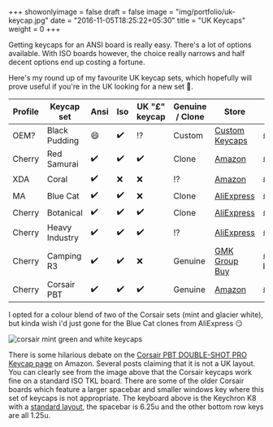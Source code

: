 +++
showonlyimage = false
draft = false
image = "img/portfolio/uk-keycap.jpg"
date = "2016-11-05T18:25:22+05:30"
title = "UK Keycaps"
weight = 0
+++

Getting keycaps for an ANSI board is really easy. There's a lot of options available.
With ISO boards however, the choice really narrows and half decent options end up costing a fortune.
<!--more-->
Here's my round up of my favourite UK keycap sets, which hopefully will prove useful if you're in the UK looking for a new set 🙂.

Profile | Keycap set | Ansi | Iso | UK "£" keycap | Genuine / Clone | Store | Price
------- | ---------- | ---- | --- | ------------- | ------- | ----- | -----
OEM? | Black Pudding | :smile: | :heavy_check_mark: | ⁉️ | Custom | [Custom Keycaps](https://www.customkeycaps.co.uk/collections/iso/products/black-pudding-keycaps) | £24.99 + postage
Cherry | Red Samurai | :heavy_check_mark: | :heavy_check_mark: | :heavy_check_mark: | Clone | [Amazon](https://www.amazon.co.uk/Profile-Samurai-Keycaps-Mechanical-Keyboard/dp/B08XYQ25X4) | £49.99
XDA | Coral | :heavy_check_mark: | :x: | :x: | ⁉️ | [Amazon](https://www.amazon.co.uk/Keycaps-Sublimation-Japanese-Mechanical-Keyboard/dp/B08SR3HZHF) | £32.99
MA | Blue Cat | :heavy_check_mark: | :heavy_check_mark: | :x: | Clone | [AliExpress](https://www.aliexpress.com/item/1005002120809746.html?spm=a2g0s.8937460.0.0.a6312e0eLIxLvd) | £37.55 + vat
Cherry | Botanical | :heavy_check_mark: | :heavy_check_mark: | :heavy_check_mark: | Clone | [AliExpress](https://www.aliexpress.com/item/1005003126875203.html) | £34.87 + vat
Cherry | Heavy Industry | :heavy_check_mark: | :heavy_check_mark: | :heavy_check_mark: | ⁉️ | [AliExpress](https://www.aliexpress.com/item/1005003644819465.html?spm=a2g0s.8937460.0.0.ba602e0efD6LDk) | £24.16 + vat
Cherry | Camping R3 | :heavy_check_mark: | :heavy_check_mark: | :x: | Genuine | [GMK Group Buy](https://prototypist.net/collections/live-group-buys/products/group-buy-gmk-camping-r3) | £186 + shipping for base/novelties/spacebars.
Cherry | Corsair PBT | :heavy_check_mark: | :heavy_check_mark: | :heavy_check_mark: | Genuine | [Amazon](https://www.amazon.co.uk/gp/product/B097F11V9G) | £30

I opted for a colour blend of two of the Corsair sets (mint and glacier white), but kinda wish i'd just gone for the Blue Cat clones from AliExpress 😏

![corsair mint green and white keycaps](/assets/img/keyb-corsairblend.jpg)

There is some hilarious debate on the [Corsair PBT DOUBLE-SHOT PRO Keycap page](https://www.amazon.co.uk/gp/product/B097F11V9G) on Amazon. Several posts claiming that it is not a UK layout. You can clearly see from the image above that the Corsair keycaps work fine on a standard ISO TKL board. There are some of the older Corsair boards which feature a larger spacebar and smaller windows key where this set of keycaps is not appropriate.
The keyboard above is the Keychron K8 with a [standard layout](https://www.keychron.com/pages/keychron-k8-keyboard-keycaps-layout-and-keycap-size-hd-picture), the spacebar is 6.25u and the other bottom row keys are all 1.25u.